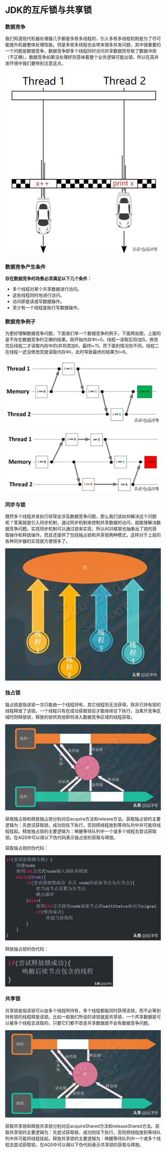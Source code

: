 # JDK的互斥锁与共享锁

### 数据竞争

我们知道现代机器处理器几乎都是多核多线程的，引入多核多线程机制是为了尽可能提升机器整体处理性能。但是多核多线程也会带来很多并发问题，其中很重要的一个问题是数据竞争，数据竞争即多个线程同时访问共享数据而导致了数据冲突（不正确）。数据竞争如果没处理好则意味着整个业务逻辑可能出错，所以在高并发环境中我们要特别注意这点。

![数据竞争](../image/c7/xsLock-1.png)

### 数据竞争产生条件

**存在数据竞争的场景必须满足以下几个条件：**

* 多个线程对某个共享数据进行访问。
* 这些线程同时地进行访问。
* 访问即是读或写数据操作。
* 至少有一个线程是执行写数据操作。

### 数据竞争例子

为更好理解数据竞争问题，下面我们举一个数据竞争的例子。下面两张图，上面的是不存在数据竞争时正确的结果。刚开始内存中i=0，线程一读取后将i加5。修改完后线程二才读取内存中的i并将其加6，最终i=11。而下面的情况则不同，线程二在线程一还没修改完就读取内存中i，此时导致最终的结果为i=6。

![正确结果](../image/c7/xsLock-2.png)

![数据竞争导致错误](../image/c7/xsLock-3.png)

### 同步与锁

既然多个线程并发执行经常会涉及数据竞争问题，那么我们该如何解决这个问题呢？答案就是引入同步机制，通过同步机制来控制共享数据的访问，就能够解决数据竞争问题。实现同步机制可以通过锁来实现，所以AQS框架也抽象出了锁的获取操作和释放操作。而且还提供了包括独占锁和共享锁两种模式，这样对于上层的各种同步器的实现就方便很多了。

![锁竞争](../image/c7/xsLock-4.png)

### 独占锁

独占锁是指该锁一次只能由一个线程持有，其它线程则无法获得，除非已持有锁的线程释放了该锁。一个线程只有在成功获取锁后才能继续往下执行，当离开竞争区域时则释放锁，释放的锁供其他即将进入数据竞争区域的线程获取。

![独占锁](../image/c7/xsLock-5.png)

获取独占锁和释放独占锁分别对应acquire方法和release方法。获取独占锁的主要逻辑为：先尝试获取锁，成功则往下执行，否则把线程放到等待队列中并可能将线程挂起。释放独占锁的主要逻辑为：唤醒等待队列中一个或多个线程去尝试获取锁。在AQS中可以用以下伪代码表示独占锁的获取与释放。

获取独占锁的伪代码：

![独占锁](../image/c7/xsLock-6.png)

释放独占锁的伪代码：

![独占锁](../image/c7/xsLock-7.png)

### 共享锁

共享锁是指该锁可以由多个线程所持有，多个线程都能同时获得该锁，而不必等到持有锁的线程释放该锁。比如一般我们所说的读锁就是共享锁，一个共享数据是可以被多个线程去读取的，只要它们都不改变共享数据就不会有数据竞争问题。

![共享锁](../image/c7/xsLock-8.png)

获取共享锁和释放共享锁分别对应acquireShared方法和releaseShared方法。获取共享锁的主要逻辑为：先尝试获取锁，成功则往下执行，否则把线程放到等待队列中并可能将线程挂起。释放共享锁的主要逻辑为：唤醒等待队列中一个或多个线程去尝试获取锁。在AQS中可以用以下伪代码表示共享锁的获取与释放。

